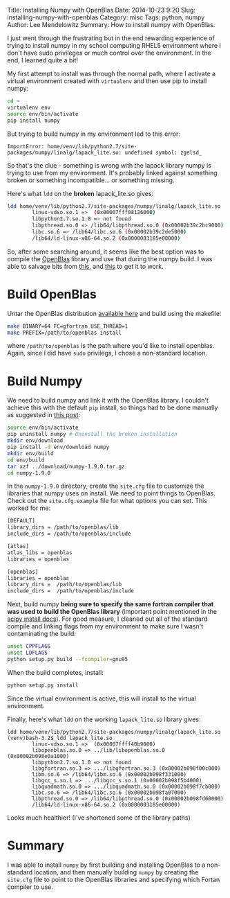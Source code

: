 Title: Installing Numpy with OpenBlas
Date: 2014-10-23 9:20
Slug: installing-numpy-with-openblas
Category: misc
Tags: python, numpy
Author: Lee Mendelowitz
Summary: How to install numpy with OpenBlas.

I just went through the frustrating but in the end rewarding experience of trying to install numpy in my school computing RHEL5 environment where I don't have sudo privileges or much control over the environment. In the end, I learned quite a bit!

My first attempt to install was through the normal path, where I activate a virtual environment created with `virtualenv` and then use pip to install numpy:

```bash
cd ~
virtualenv env
source env/bin/activate
pip install numpy
```

But trying to build numpy in my environment led to this error:

```
ImportError: home/venv/lib/python2.7/site-packages/numpy/linalg/lapack_lite.so: undefined symbol: zgelsd_
```

So that's the clue - something is wrong with the lapack library numpy is trying to use from my environment. It's probably linked against something broken or something incompatible... or something missing.

Here's what `ldd` on the **broken** lapack_lite.so gives:

```bash
ldd home/venv/lib/python2.7/site-packages/numpy/linalg/lapack_lite.so
        linux-vdso.so.1 =>  (0x00007fff08126000)
        libpython2.7.so.1.0 => not found
        libpthread.so.0 => /lib64/libpthread.so.0 (0x00002b39c2bc9000)
        libc.so.6 => /lib64/libc.so.6 (0x00002b39c2de5000)
        /lib64/ld-linux-x86-64.so.2 (0x0000003185e00000)
```

So, after some searching around, it seems like the best option was to compile the [OpenBlas](https://github.com/xianyi/OpenBLAS) library and use that during the numpy build. I was able to salvage bits from [this](https://gist.github.com/sniderbr/5891950), and [this](http://gromgull.net/blog/2013/07/multithreaded-scipynumpy-with-openblas-on-debian/) to get it to work.


# Build OpenBlas

Untar the OpenBlas distribution [available here](http://www.openblas.net/) and build using the makefile:

```bash
make BINARY=64 FC=gfortran USE_THREAD=1
make PREFIX=/path/to/openblas install
```

where `/path/to/openblas` is the path where you'd like to install openblas. Again, since I did have `sudo` privilegs, I chose a non-standard location.

# Build Numpy

We need to build numpy and link it with the OpenBlas library. I couldn't achieve this with the default `pip` install, so things had to be done manually as suggested in [this post](http://gromgull.net/blog/2013/07/multithreaded-scipynumpy-with-openblas-on-debian/):

```bash
source env/bin/activate
pip uninstall numpy # Uninstall the broken installation
mkdir env/download
pip install -d env/download numpy
mkdir env/build
cd env/build
tar xzf ../download/numpy-1.9.0.tar.gz
cd numpy-1.9.0
```

In the `numpy-1.9.0` directory, create the `site.cfg` file to customize the libraries that numpy uses on install. We need to point things to OpenBlas. Check out the `site.cfg.example` file for what options you can set. This worked for me:  

```bash
[DEFAULT]
library_dirs = /path/to/openblas/lib
include_dirs = /path/to/openblas/include

[atlas]
atlas_libs = openblas
libraries = openblas

[openblas]
libraries = openblas
library_dirs =  /path/to/openblas/lib
include_dirs =  /path/to/openblas/include
```

Next, build numpy **being sure to specify the same fortran compiler that was used to build the OpenBlas library** (important point mentioned in the [scipy install docs](http://docs.scipy.org/doc/numpy/user/install.html)). For good measure, I cleaned out all of the standard compile and linking flags from my environment to make sure I wasn't contaminating the build:

```bash
unset CPPFLAGS
unset LDFLAGS
python setup.py build --fcompiler=gnu95
```

When the build completes, install:
```bash
python setup.py install
```

Since the virtual environment is active, this will install to the virtual environment.

Finally, here's what `ldd` on the working `lapack_lite.so` library gives:

```
ldd home/venv/lib/python2.7/site-packages/numpy/linalg/lapack_lite.so
(venv)bash-3.2$ ldd lapack_lite.so
        linux-vdso.so.1 =>  (0x00007ffff40b9000)
        libopenblas.so.0 => ../lib/libopenblas.so.0 (0x00002b098e0a1000)
        libpython2.7.so.1.0 => not found
        libgfortran.so.3 => .../libgfortran.so.3 (0x00002b098f00c000)
        libm.so.6 => /lib64/libm.so.6 (0x00002b098f331000)
        libgcc_s.so.1 => .../libgcc_s.so.1 (0x00002b098f5b4000)
        libquadmath.so.0 => .../libquadmath.so.0 (0x00002b098f7cb000)
        libc.so.6 => /lib64/libc.so.6 (0x00002b098fa07000)
        libpthread.so.0 => /lib64/libpthread.so.0 (0x00002b098fd60000)
        /lib64/ld-linux-x86-64.so.2 (0x0000003185e00000)
```

Looks much healthier! (I've shortened some of the library paths)

# Summary

I was able to install `numpy` by first building and installing OpenBlas to a non-standard location, and then
manually building `numpy` by creating the `site.cfg` file to point to the OpenBlas libraries
and specifying which Fortan compiler to use.





